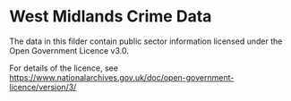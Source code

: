 # West Midlands Crime Data

The data in this filder contain public sector information licensed under the Open Government Licence v3.0.

For details of the licence, see https://www.nationalarchives.gov.uk/doc/open-government-licence/version/3/
